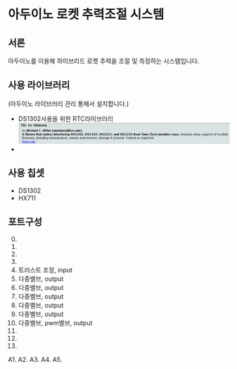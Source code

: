 # 아두이노 로켓 추력조절 시스템

## 서론

아두이노를 이용해 하이브리드 로켓 추력을 조절 및 측정하는 시스템입니다.

## 사용 라이브러리

(아두이노 라이브러리 관리 통해서 설치합니다.)

- DS1302사용을 위한 RTC라이브러리![image-20210626104429711](README.assets/image-20210626104429711.png)
- 

## 사용 칩셋

- DS1302
- HX711

## 포트구성

0. 
1. 
2. 
3. 
4. 트러스트 조정, input
5. 다중벨브, output
6. 다중벨브, output
7. 다중벨브, output
8. 다중벨브, output
9. 다중벨브, output
10. 다중벨브, pwm벨브, output
11. 
12. 
13. 



A1. 
A2. 
A3. 
A4. 
A5. 
